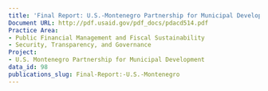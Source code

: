 ```yaml
---
title: 'Final Report: U.S.-Montenegro Partnership for Municipal Development'
Document URL: http://pdf.usaid.gov/pdf_docs/pdacd514.pdf
Practice Area:
- Public Financial Management and Fiscal Sustainability
- Security, Transparency, and Governance
Project:
- U.S. Montenegro Partnership for Municipal Development
data_id: 98
publications_slug: Final-Report:-U.S.-Montenegro
---
```



